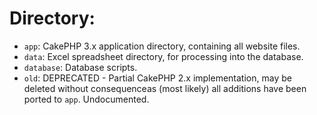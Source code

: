 # Directory:
* `app`: CakePHP 3.x application directory, containing all website files.
* `data`: Excel spreadsheet directory, for processing into the database.
* `database`: Database scripts.
* `old`: DEPRECATED - Partial CakePHP 2.x implementation, may be deleted without consequenceas (most likely) all additions have been ported to `app`. Undocumented.
